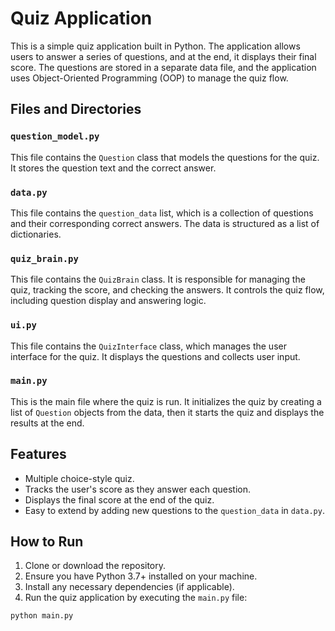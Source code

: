 # Quiz Application

This is a simple quiz application built in Python. The application allows users to answer a series of questions, and at the end, it displays their final score. The questions are stored in a separate data file, and the application uses Object-Oriented Programming (OOP) to manage the quiz flow.

## Files and Directories

### `question_model.py`
This file contains the `Question` class that models the questions for the quiz. It stores the question text and the correct answer.

### `data.py`
This file contains the `question_data` list, which is a collection of questions and their corresponding correct answers. The data is structured as a list of dictionaries.

### `quiz_brain.py`
This file contains the `QuizBrain` class. It is responsible for managing the quiz, tracking the score, and checking the answers. It controls the quiz flow, including question display and answering logic.

### `ui.py`
This file contains the `QuizInterface` class, which manages the user interface for the quiz. It displays the questions and collects user input.

### `main.py`
This is the main file where the quiz is run. It initializes the quiz by creating a list of `Question` objects from the data, then it starts the quiz and displays the results at the end.

## Features

- Multiple choice-style quiz.
- Tracks the user's score as they answer each question.
- Displays the final score at the end of the quiz.
- Easy to extend by adding new questions to the `question_data` in `data.py`.

## How to Run

1. Clone or download the repository.
2. Ensure you have Python 3.7+ installed on your machine.
3. Install any necessary dependencies (if applicable).
4. Run the quiz application by executing the `main.py` file:

```bash
python main.py
